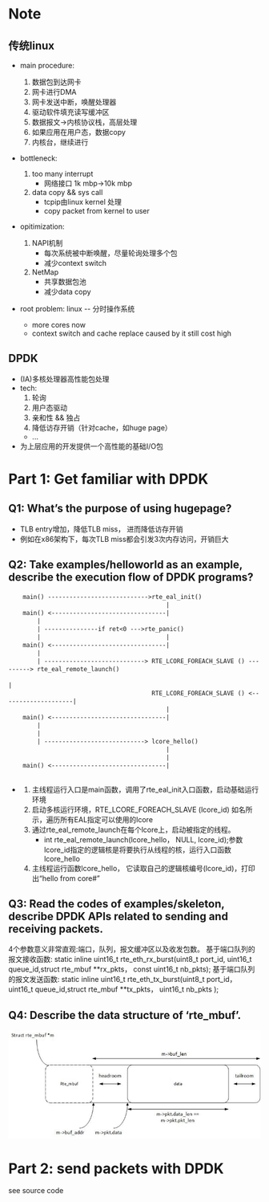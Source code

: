 # Note
## 传统linux
* main procedure:
    1.  数据包到达网卡
    2.  网卡进行DMA
    3.  网卡发送中断，唤醒处理器
    4.  驱动软件填充读写缓冲区
    5.  数据报文->内核协议栈，高层处理
    6.  如果应用在用户态，数据copy
    7.  内核台，继续进行
* bottleneck:
    1. too many interrupt
        * 网络接口 1k mbp->10k mbp
    2. data copy && sys call
        * tcpip由linux kernel 处理
        * copy packet from kernel to user

* opitimization:
    1. NAPI机制
        * 每次系统被中断唤醒，尽量轮询处理多个包
        * 减少context switch
    2. NetMap
        * 共享数据包池
        * 减少data copy

* root problem: linux -- 分时操作系统
    * more cores now
    * context switch and cache replace caused by it still cost high

## DPDK
* (IA)多核处理器高性能包处理
* tech:
    1. 轮询
    2. 用户态驱动
    3. 亲和性 && 独占
    4. 降低访存开销（针对cache，如huge page）
    * ...
* 为上层应用的开发提供一个高性能的基础I/O包

# Part 1: Get familiar with DPDK
## Q1: What’s the purpose of using hugepage?
* TLB entry增加，降低TLB miss， 进而降低访存开销
* 例如在x86架构下，每次TLB miss都会引发3次内存访问，开销巨大
## Q2: Take examples/helloworld as an example, describe the execution flow of DPDK programs?
```
    main() ---------------------------->rte_eal_init()
                                            |
    main() <--------------------------------|
        |     
        | ---------------if ret<0 --->rte_panic()
        |                                   |
    main() <--------------------------------|
        |                   
        | ----------------------------> RTE_LCORE_FOREACH_SLAVE () ---------> rte_eal_remote_launch()
                                                                                        |
                                        RTE_LCORE_FOREACH_SLAVE () <--------------------|
                                            |
    main() <--------------------------------|
        |
        |                   
        | ----------------------------> lcore_hello()
                                            |
                                            |
    main() <--------------------------------| 
                                
```
* 
    1.  主线程运行入口是main函数，调用了rte_eal_init入口函数，启动基础运行环境
    2.  启动多核运行环境，RTE_LCORE_FOREACH_SLAVE (lcore_id) 如名所示，遍历所有EAL指定可以使用的lcore
    3.  通过rte_eal_remote_launch在每个lcore上，启动被指定的线程。
        * int rte_eal_remote_launch(lcore_hello， NULL, lcore_id);参数lcore_id指定的逻辑核是将要执行从线程的核，运行入口函数lcore_hello
    4.  主线程运行函数lcore_hello， 它读取自己的逻辑核编号(lcore_id)，打印出“hello from core#”
## Q3: Read the codes of examples/skeleton, describe DPDK APIs related to sending and receiving packets.
4个参数意义非常直观:端口，队列，报文缓冲区以及收发包数。
基于端口队列的报文接收函数:
static inline uint16_t rte_eth_rx_burst(uint8_t port_id, uint16_t queue_id,struct rte_mbuf **rx_pkts， const uint16_t nb_pkts);
基于端口队列的报文发送函数:
static inline uint16_t rte_eth_tx_burst(uint8_t port_id，uint16_t queue_id,struct rte_mbuf **tx_pkts， uint16_t nb_pkts );
## Q4: Describe the data structure of ‘rte_mbuf’.
![rte_buf](./rte_mbuf.jpg)
# Part 2: send packets with DPDK
see source code